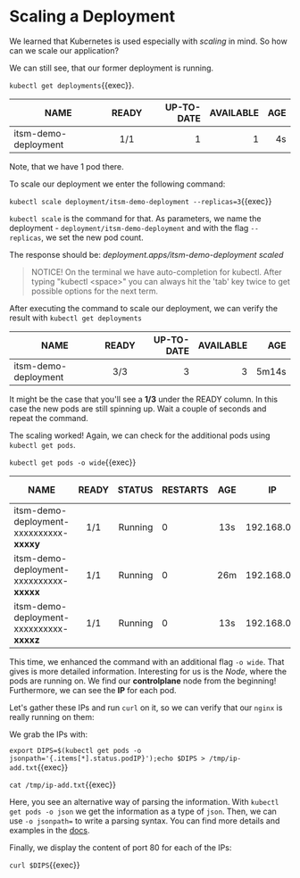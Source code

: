 # Scaling a Deployment

We learned that Kubernetes is used especially with *scaling* in mind. So how can we scale our application?

We can still see, that our former deployment is running.

`kubectl get deployments`{{exec}}.

| NAME                  | READY | UP-TO-DATE  | AVAILABLE | AGE | 
| --------------------- |:-----:| -----------:| ---------:| ---:|
| itsm-demo-deployment  |  1/1  | 1           | 1         |  4s |

Note, that we have 1 pod there. 

To scale our deployment we enter the following command:

`kubectl scale deployment/itsm-demo-deployment --replicas=3`{{exec}}

`kubectl scale` is the command for that. As parameters, we name the deployment - `deployment/itsm-demo-deployment` and with the flag `--replicas`, we set the new pod count. 

The response should be: *deployment.apps/itsm-demo-deployment scaled*

> NOTICE!
> On the terminal we have auto-completion for kubectl. After typing "kubectl \<space\>" you can always hit the 'tab' key twice to get possible options for the next term.

After executing the command to scale our deployment, we can verify the result with `kubectl get deployments`

| NAME                  | READY | UP-TO-DATE  | AVAILABLE |   AGE  | 
| --------------------- |:-----:| -----------:| ---------:| ------:|
| itsm-demo-deployment  |  3/3  | 3           | 3         |  5m14s |
	
It might be the case that you'll see a **1/3** under the READY column. In this case the new pods are still spinning up. Wait a couple of seconds and repeat the command. 


The scaling worked! Again, we can check for the additional pods using `kubectl get pods`.

`kubectl get pods -o wide`{{exec}}

| NAME                                    | READY | STATUS  | RESTARTS |  AGE | IP            | NODE        | NOMINATED NODE | READINESS GATES |
| --------------------------------------- |:-----:| -------:| :--------| :---:| :------------:| :----------:| :-------------:| :--------------:|
| itsm-demo-deployment-xxxxxxxxxx-**xxxxy**   |  1/1  | Running | 0        |  13s | 192.168.0.7   | controlplane| \<None\>       | \<None\>        |
| itsm-demo-deployment-xxxxxxxxxx-**xxxxx**   |  1/1  | Running | 0        |  26m | 192.168.0.6   | controlplane| \<None\>       | \<None\>        |
| itsm-demo-deployment-xxxxxxxxxx-**xxxxz**   |  1/1  | Running | 0        |  13s | 192.168.0.8   | controlplane| \<None\>       | \<None\>        |

This time, we enhanced the command with an additional flag `-o wide`. That gives is more detailed information. Interesting for us is the *Node*, where the pods are running on. We find our **controlplane** node from the beginning! Furthermore, we can see the **IP** for each pod.  

Let's gather these IPs and run `curl` on it, so we can verify that our `nginx` is really running on them: 

We grab the IPs with: 

`export DIPS=$(kubectl get pods -o jsonpath='{.items[*].status.podIP}');echo $DIPS > /tmp/ip-add.txt`{{exec}}

`cat /tmp/ip-add.txt`{{exec}}

Here, you see an alternative way of parsing the information. With `kubectl get pods -o json` we get the information as a type of `json`. Then, we can use `-o jsonpath=` to write a parsing syntax.
You can find more details and examples in the [docs](https://kubernetes.io/docs/reference/kubectl/jsonpath/).


Finally, we display the content of port 80 for each of the IPs: 

`curl $DIPS`{{exec}}
